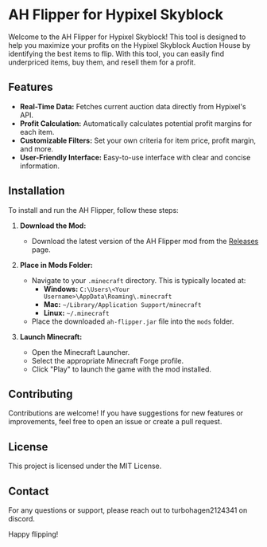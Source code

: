 # AH Flipper for Hypixel Skyblock

Welcome to the AH Flipper for Hypixel Skyblock! This tool is designed to help you maximize your profits on the Hypixel Skyblock Auction House by identifying the best items to flip. With this tool, you can easily find underpriced items, buy them, and resell them for a profit.

## Features

- **Real-Time Data:** Fetches current auction data directly from Hypixel's API.
- **Profit Calculation:** Automatically calculates potential profit margins for each item.
- **Customizable Filters:** Set your own criteria for item price, profit margin, and more.
- **User-Friendly Interface:** Easy-to-use interface with clear and concise information.

## Installation

To install and run the AH Flipper, follow these steps:

1. **Download the Mod:**
   - Download the latest version of the AH Flipper mod from the [Releases](https://github.com/Premium-AH-Flipper/AhFlipper/releases) page.

2. **Place in Mods Folder:**
   - Navigate to your `.minecraft` directory. This is typically located at:
     - **Windows:** `C:\Users\<Your Username>\AppData\Roaming\.minecraft`
     - **Mac:** `~/Library/Application Support/minecraft`
     - **Linux:** `~/.minecraft`
   - Place the downloaded `ah-flipper.jar` file into the `mods` folder.

3. **Launch Minecraft:**
   - Open the Minecraft Launcher.
   - Select the appropriate Minecraft Forge profile.
   - Click "Play" to launch the game with the mod installed.

## Contributing

Contributions are welcome! If you have suggestions for new features or improvements, feel free to open an issue or create a pull request.

## License

This project is licensed under the MIT License.

## Contact

For any questions or support, please reach out to turbohagen2124341 on discord.

Happy flipping!
